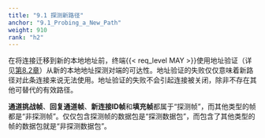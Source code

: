 ```yaml
---
title: "9.1 探测新路径"
anchor: "9.1_Probing_a_New_Path"
weight: 910
rank: "h2"
---
```


在将连接迁移到新的本地地址前，终端{{< req_level MAY >}}使用地址验证（详见[第8.2章](#8.2_Path_Validation)）从新的本地地址探测对端的可达性。地址验证的失败仅仅意味着新路径对此条连接来说无法使用。地址验证的失败不会引起连接被关闭，除非不存在其他可替代的有效路径。

**通道挑战帧**、**回复通道帧**、**新连接ID帧**和**填充帧**都属于“探测帧”，而其他类型的帧都是“非探测帧”。仅仅包含探测帧的数据包是“探测数据包”，而包含了其他类型的帧的数据包就是“非探测数据包”。
